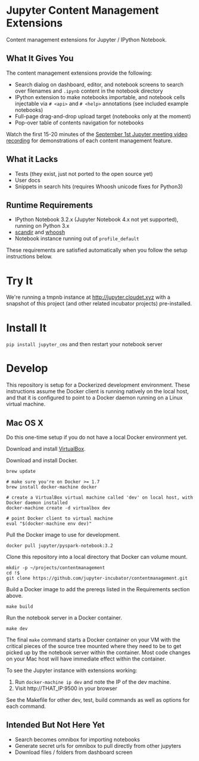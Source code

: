 # Jupyter Content Management Extensions

Content management extensions for Jupyter / IPython Notebook.

## What It Gives You

The content management extensions provide the following:

* Search dialog on dashboard, editor, and notebook screens to search over filenames and `.ipynb` content in the notebook directory
* IPython extension to make notebooks importable, and notebook cells injectable via `# <api>` and `# <help>` annotations (see included example notebooks)
* Full-page drag-and-drop upload target (notebooks only at the moment)
* Pop-over table of contents navigation for notebooks

Watch the first 15-20 minutes of the [September 1st Jupyter meeting video recording](https://www.youtube.com/watch?v=SJiezXPhVv8) for demonstrations of each content management feature.

## What it Lacks

* Tests (they exist, just not ported to the open source yet)
* User docs
* Snippets in search hits (requires Whoosh unicode fixes for Python3)

## Runtime Requirements

* IPython Notebook 3.2.x (Jupyter Notebook 4.x not yet supported), running on Python 3.x
* [scandir](https://github.com/benhoyt/scandir) and [whoosh](http://whoosh.readthedocs.org/en/latest/)
* Notebook instance running out of `profile_default`

These requirements are satisfied automatically when you follow the setup instructions below.

# Try It

We're running a tmpnb instance at http://jupyter.cloudet.xyz with a snapshot of this project (and other related incubator projects) pre-installed.

# Install It

`pip install jupyter_cms` and then restart your notebook server

# Develop

This repository is setup for a Dockerized development environment.  These instructions assume the Docker client is running natively on the local host, and that it is configured to point to a Docker daemon running on a Linux virtual machine.

## Mac OS X

Do this one-time setup if you do not have a local Docker environment yet.

Download and install [VirtualBox](https://www.virtualbox.org/wiki/Downloads).

Download and install Docker.

```
brew update

# make sure you're on Docker >= 1.7
brew install docker-machine docker

# create a VirtualBox virtual machine called 'dev' on local host, with Docker daemon installed
docker-machine create -d virtualbox dev

# point Docker client to virtual machine
eval "$(docker-machine env dev)"
```

Pull the Docker image to use for development.

```
docker pull jupyter/pyspark-notebook:3.2
```

Clone this repository into a local directory that Docker can volume mount.

```
mkdir -p ~/projects/contentmanagement
cd !$
git clone https://github.com/jupyter-incubator/contentmanagement.git
```

Build a Docker image to add the prereqs listed in the Requirements section above.

```
make build
```

Run the notebook server in a Docker container.

```
make dev
```

The final `make` command starts a Docker container on your VM with the critical pieces of the source tree mounted where they need to be to get picked up by the notebook server within the container.  Most code changes on your Mac host will have immediate effect within the container.

To see the Jupyter instance with extensions working:

1. Run `docker-machine ip dev` and note the IP of the dev machine.
2. Visit http://THAT_IP:9500 in your browser

See the Makefile for other dev, test, build commands as well as options for each command.

## Intended But Not Here Yet

* Search becomes omnibox for importing notebooks
* Generate secret urls for omnibox to pull directly from other jupyters
* Download files / folders from dashboard screen

